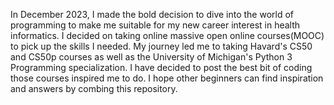 In December 2023, I made the bold decision to dive into the world of programming to make me suitable for my new career interest in health informatics.
I decided on taking online massive open online courses(MOOC) to pick up the skills I needed. My journey led me to taking Havard's CS50 and CS50p courses as well as the University of Michigan's Python 3 Programming specialization.
I have decided to post the best bit of coding those courses inspired me to do.
I hope other beginners can find inspiration and answers by combing this repository.
